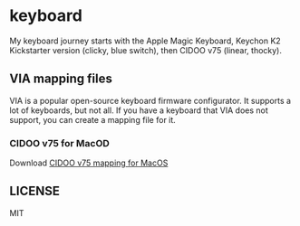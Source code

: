 # keyboard

My keyboard journey starts with the Apple Magic Keyboard, Keychon K2 Kickstarter version (clicky, blue switch), then CIDOO v75 (linear, thocky).

## VIA mapping files

VIA is a popular open-source keyboard firmware configurator. It supports a lot of keyboards, but not all. If you have a keyboard that VIA does not support, you can create a mapping file for it.

### CIDOO v75 for MacOD

Download [CIDOO v75 mapping for MacOS](./via-mapping/cidoo_v75_macos.layout.json)

## LICENSE

MIT
